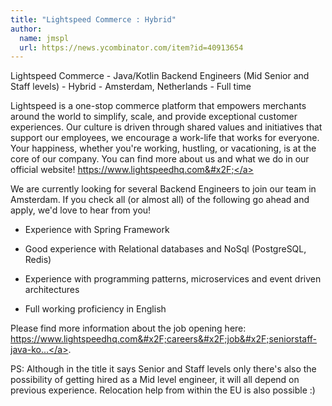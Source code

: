 ```yaml
---
title: "Lightspeed Commerce : Hybrid"
author:
  name: jmspl
  url: https://news.ycombinator.com/item?id=40913654
---
```

Lightspeed Commerce - Java&#x2F;Kotlin Backend Engineers (Mid Senior and Staff levels) - Hybrid - Amsterdam, Netherlands - Full time

Lightspeed is a one-stop commerce platform that empowers merchants around the world to simplify, scale, and provide exceptional customer experiences. Our culture is driven through shared values and initiatives that support our employees, we encourage a work-life that works for everyone. Your happiness, whether you&#x27;re working, hustling, or vacationing, is at the core of our company. You can find more about us and what
 we do in our official website! <a href="https:&#x2F;&#x2F;www.lightspeedhq.com&#x2F;" rel="nofollow">https:&#x2F;&#x2F;www.lightspeedhq.com&#x2F;</a>

We are currently looking for several Backend Engineers to join our team in Amsterdam. If you check all (or almost all) of the following go ahead and apply, we&#x27;d love to hear from you!

- Experience with Spring Framework

- Good experience with Relational databases and NoSql (PostgreSQL, Redis)

- Experience with programming patterns, microservices and event driven architectures

- Full working proficiency in English

Please find more information about the job opening here: <a href="https:&#x2F;&#x2F;www.lightspeedhq.com&#x2F;careers&#x2F;job&#x2F;seniorstaff-java-kotlin-engineer&#x2F;5959580&#x2F;?office=Amsterdam,%20North%20Holland,%20Netherlands" rel="nofollow">https:&#x2F;&#x2F;www.lightspeedhq.com&#x2F;careers&#x2F;job&#x2F;seniorstaff-java-ko...</a>.

PS: Although in the title it says Senior and Staff levels only there&#x27;s also the possibility of getting hired as a Mid level engineer, it will all depend on previous experience. Relocation help from within the EU is also possible :)
